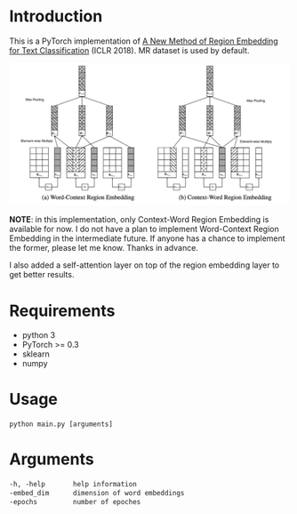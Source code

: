 # Introduction

This is a PyTorch implementation of [A New Method of Region Embedding for Text Classification](https://openreview.net/pdf?id=BkSDMA36Z)  (ICLR 2018).
MR dataset is used  by default.

![region embedding](figures/region_embedding.png)


**NOTE**: in this implementation, only Context-Word Region Embedding is available for now. I do not have a plan to implement Word-Context Region Embedding
in the intermediate future. If anyone has a chance to implement the former, please let me know. Thanks in advance.

I also added a self-attention layer on top of the region embedding layer to get better results.

# Requirements
* python 3
* PyTorch >= 0.3
* sklearn
* numpy

# Usage
```
python main.py [arguments]

```

# Arguments
```
-h, -help       help information
-embed_dim      dimension of word embeddings
-epochs         number of epoches

```
